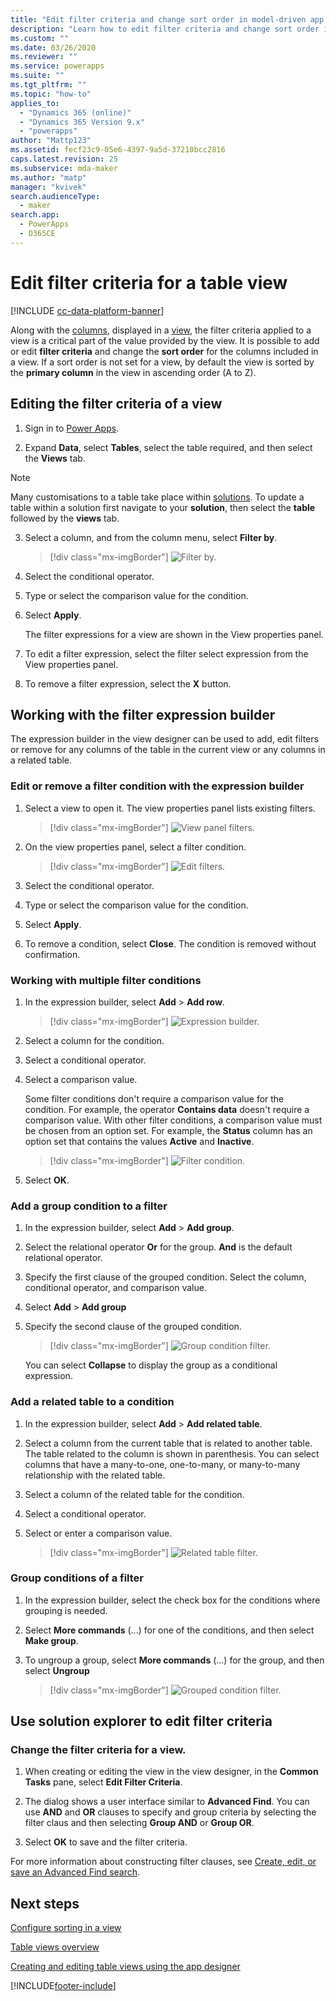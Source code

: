```yaml
---
title: "Edit filter criteria and change sort order in model-driven app views with Power Apps | MicrosoftDocs"
description: "Learn how to edit filter criteria and change sort order in views"
ms.custom: ""
ms.date: 03/26/2020
ms.reviewer: ""
ms.service: powerapps
ms.suite: ""
ms.tgt_pltfrm: ""
ms.topic: "how-to"
applies_to: 
  - "Dynamics 365 (online)"
  - "Dynamics 365 Version 9.x"
  - "powerapps"
author: "Mattp123"
ms.assetid: fecf23c9-05e6-4397-9a5d-37210bcc2816
caps.latest.revision: 25
ms.subservice: mda-maker
ms.author: "matp"
manager: "kvivek"
search.audienceType: 
  - maker
search.app: 
  - PowerApps
  - D365CE
---
```

# Edit filter criteria for a table view

[!INCLUDE [cc-data-platform-banner](../../includes/cc-data-platform-banner.md)]

<a name="BKMK_EditFilterCriteria"></a>   

Along with the [columns](../model-driven-apps/model-driven-app-glossary.md#column), displayed in a [view](../model-driven-apps/model-driven-app-glossary.md#view), the filter criteria applied to a view is a critical part of the value provided by the view. It is possible to add or edit **filter criteria** and change the **sort order** for the columns included in a view. If a sort order is not set for a view, by default the view is sorted by the **primary column** in the view in ascending order (A to Z).

## Editing the filter criteria of a view

1.  Sign in to [Power Apps](https://make.powerapps.com/?utm_source=padocs&utm_medium=linkinadoc&utm_campaign=referralsfromdoc).  

2.  Expand **Data**, select **Tables**, select the table required, and then select the **Views** tab.

> [!note]
> Many customisations to a table take place within [solutions](../model-driven-apps/model-driven-app-glossary.md#solution).  To update a table within a solution first navigate to your **solution**, then select the **table** followed by the **views** tab.

3.  Select a column, and from the column menu, select **Filter by**.

    > [!div class="mx-imgBorder"] 
    > ![Filter by.](media/edit-filter-criteria.png "Filter by")

4.  Select the conditional operator.

5.  Type or select the comparison value for the condition.

6.  Select **Apply**.

    The filter expressions for a view are shown in the View properties panel.
    
7.  To edit a filter expression, select the filter select expression from the View properties panel.

8.  To remove a filter expression, select the **X** button.

## Working with the filter expression builder

The expression builder in the view designer can be used to add, edit filters or remove for any columns of the table in the current view or any columns in a related table.

### Edit or remove a filter condition with the expression builder

1. Select a view to open it. The view properties panel lists existing filters.

    > [!div class="mx-imgBorder"] 
    > ![View panel filters.](media/views-panel-filters.png "View panel filters")

2. On the view properties panel, select a filter condition.

    > [!div class="mx-imgBorder"] 
    > ![Edit filters.](media/edit-filter-viewpanel.png "Edit filters")

3. Select the conditional operator.

4. Type or select the comparison value for the condition.

5. Select **Apply**.

6. To remove a condition, select **Close**. The condition is removed without confirmation.

### Working with multiple filter conditions

1. In the expression builder, select **Add** > **Add row**.

    > [!div class="mx-imgBorder"] 
    > ![Expression builder.](media/edit-create-filters.png "Expression builder")

2. Select a column for the condition.

3. Select a conditional operator.

4. Select a comparison value.  

    Some filter conditions don't require a comparison value for the condition. For example, the operator **Contains data** doesn't require a comparison value. With other filter conditions, a comparison value must be chosen from an option set. For example, the **Status** column has an option set that contains the values **Active** and **Inactive**.

    > [!div class="mx-imgBorder"] 
    > ![Filter condition.](media/add-condition-filter.png "Filter condition")

5. Select **OK**.

### Add a group condition to a filter

1. In the expression builder, select **Add** > **Add group**.

2. Select the relational operator **Or** for the group. **And** is the default relational operator.

3. Specify the first clause of the grouped condition. Select the column, conditional operator, and comparison value.

4. Select **Add** > **Add group**

5. Specify the second clause of the grouped condition.

    > [!div class="mx-imgBorder"] 
    > ![Group condition filter.](media/add-group-filter.png "Group condition filter")

    You can select **Collapse** to display the group as a conditional expression.

### Add a related table to a condition

1. In the expression builder, select **Add** > **Add related table**.

2. Select a column from the current table that is related to another table. The table related to the column is shown in parenthesis. You can select columns that have a many-to-one, one-to-many, or many-to-many relationship with the related table.

3. Select a column of the related table for the condition.

4. Select a conditional operator.

5. Select or enter a comparison value.

    > [!div class="mx-imgBorder"] 
    > ![Related table filter.](media/add-relatedentity-filter.png "Related table filter")

### Group conditions of a filter

1. In the expression builder, select the check box for the conditions where grouping is needed.

2. Select **More commands** (...) for one of the conditions, and then select **Make group**.

3. To ungroup a group, select **More commands** (...) for the group, and then select **Ungroup**

    > [!div class="mx-imgBorder"] 
    > ![Grouped condition filter.](media/group-conditions-filter.png "Grouped condition filter")


## Use solution explorer to edit filter criteria

### Change the filter criteria for a view.

1.  When creating or editing the view in the view designer, in the **Common Tasks** pane, select **Edit Filter Criteria**.  
  
2.  The dialog shows a user interface similar to **Advanced Find**. You can use **AND** and **OR** clauses to specify and group criteria by selecting the filter claus and then selecting **Group AND** or **Group OR**.  

3.  Select **OK** to save and the filter criteria.  
  
For more information about constructing filter clauses, see [Create, edit, or save an Advanced Find search](/dynamics365/customer-engagement/basics/save-advanced-find-search).

## Next steps

[Configure sorting in a view](configure-sorting.md)

[Table views overview](create-edit-views.md)

[Creating and editing table views using the app designer](create-edit-views-app-designer.md)

[!INCLUDE[footer-include](../../includes/footer-banner.md)]